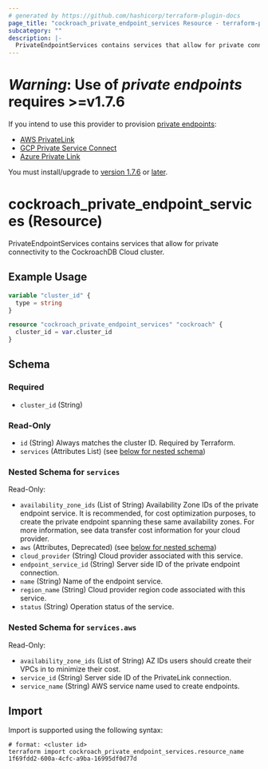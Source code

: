 ```yaml
---
# generated by https://github.com/hashicorp/terraform-plugin-docs
page_title: "cockroach_private_endpoint_services Resource - terraform-provider-cockroach"
subcategory: ""
description: |-
  PrivateEndpointServices contains services that allow for private connectivity to the CockroachDB Cloud cluster.
---
```


# _Warning_: Use of *private endpoints* requires >=v1.7.6
If you intend to use this provider to provision [private endpoints](https://github.com/cockroachdb/terraform-provider-cockroach/blob/main/docs/resources/private_endpoint_connection.md):
- [AWS PrivateLink](https://www.cockroachlabs.com/docs/cockroachcloud/aws-privatelink)
- [GCP Private Service Connect](https://www.cockroachlabs.com/docs/cockroachcloud/connect-to-your-cluster#gcp-private-service-connect)
- [Azure Private Link](https://www.cockroachlabs.com/docs/cockroachcloud/cockroachdb-dedicated-on-azure)

You must install/upgrade to [version 1.7.6](https://github.com/cockroachdb/terraform-provider-cockroach/releases/tag/v1.7.6) or [later](https://registry.terraform.io/providers/cockroachdb/cockroach/latest).

# cockroach_private_endpoint_services (Resource)

PrivateEndpointServices contains services that allow for private connectivity to the CockroachDB Cloud cluster.

## Example Usage

```terraform
variable "cluster_id" {
  type = string
}

resource "cockroach_private_endpoint_services" "cockroach" {
  cluster_id = var.cluster_id
}
```

<!-- schema generated by tfplugindocs -->
## Schema

### Required

- `cluster_id` (String)

### Read-Only

- `id` (String) Always matches the cluster ID. Required by Terraform.
- `services` (Attributes List) (see [below for nested schema](#nestedatt--services))

<a id="nestedatt--services"></a>
### Nested Schema for `services`

Read-Only:

- `availability_zone_ids` (List of String) Availability Zone IDs of the private endpoint service. It is recommended, for cost optimization purposes, to create the private endpoint spanning these same availability zones. For more information, see data transfer cost information for your cloud provider.
- `aws` (Attributes, Deprecated) (see [below for nested schema](#nestedatt--services--aws))
- `cloud_provider` (String) Cloud provider associated with this service.
- `endpoint_service_id` (String) Server side ID of the private endpoint connection.
- `name` (String) Name of the endpoint service.
- `region_name` (String) Cloud provider region code associated with this service.
- `status` (String) Operation status of the service.

<a id="nestedatt--services--aws"></a>
### Nested Schema for `services.aws`

Read-Only:

- `availability_zone_ids` (List of String) AZ IDs users should create their VPCs in to minimize their cost.
- `service_id` (String) Server side ID of the PrivateLink connection.
- `service_name` (String) AWS service name used to create endpoints.

## Import

Import is supported using the following syntax:

```shell
# format: <cluster id>
terraform import cockroach_private_endpoint_services.resource_name 1f69fdd2-600a-4cfc-a9ba-16995df0d77d
```
